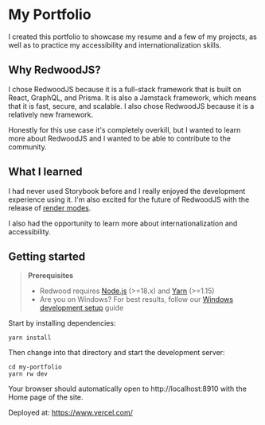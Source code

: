 # My Portfolio

I created this portfolio to showcase my resume and a few of my projects, as well as to practice my accessibility and internationalization skills.

## Why RedwoodJS?

I chose RedwoodJS because it is a full-stack framework that is built on React, GraphQL, and Prisma. It is also a Jamstack framework, which means that it is fast, secure, and scalable. I also chose RedwoodJS because it is a relatively new framework.

Honestly for this use case it's completely overkill, but I wanted to learn more about RedwoodJS and I wanted to be able to contribute to the community.

## What I learned

I had never used Storybook before and I really enjoyed the development experience using it. I'm also excited for the future of RedwoodJS with the release of [render modes](https://github.com/redwoodjs/redwood/issues/6760).

I also had the opportunity to learn more about internationalization and accessibility.

## Getting started

> **Prerequisites**
>
> - Redwood requires [Node.js](https://nodejs.org/en/) (>=18.x) and [Yarn](https://yarnpkg.com/) (>=1.15)
> - Are you on Windows? For best results, follow our [Windows development setup](https://redwoodjs.com/docs/how-to/windows-development-setup) guide
>

Start by installing dependencies:

```
yarn install
```

Then change into that directory and start the development server:

```
cd my-portfolio
yarn rw dev
```

Your browser should automatically open to http://localhost:8910 with the Home page of the site.

Deployed at: https://www.vercel.com/
